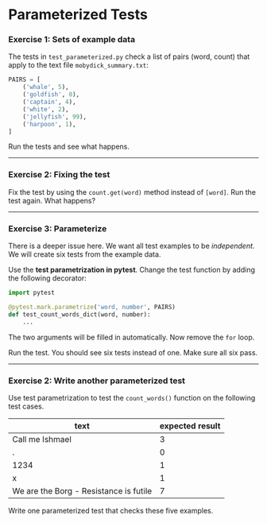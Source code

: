 
# Parameterized Tests

### Exercise 1: Sets of example data

The tests in `test_parameterized.py` check a list of pairs (word, count) that apply to the text file `mobydick_summary.txt`:

```python
PAIRS = [
    ('whale', 5),
    ('goldfish', 0),
    ('captain', 4),
    ('white', 2),
    ('jellyfish', 99),
    ('harpoon', 1),
]
```

Run the tests and see what happens.

----

### Exercise 2: Fixing the test

Fix the test by using the `count.get(word)` method instead of `[word]`.
Run the test again. What happens?

----

### Exercise 3: Parameterize

There is a deeper issue here. We want all test examples to be *independent*.
We will create six tests from the example data.

Use the **test parametrization in pytest**.
Change the test function by adding the following decorator:

```python
import pytest

@pytest.mark.parametrize('word, number', PAIRS)
def test_count_words_dict(word, number):
    ...
```

The two arguments will be filled in automatically.
Now remove the `for` loop.

Run the test.
You should see six tests instead of one.
Make sure all six pass.

----

### Exercise 2: Write another parameterized test

Use test parametrization to test the `count_words()` function on the following test cases.

| text | expected result |
|----------|------|
| Call me Ishmael | 3 |
| . | 0  |
| 1234 | 1 |
| x | 1 |
| We are the Borg - Resistance is futile | 7  |

Write one parameterized test that checks these five examples.
